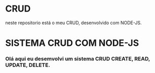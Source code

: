 # CRUD
neste repositorio está o meu CRUD, desenvolvido com NODE-JS.
<h1>SISTEMA CRUD COM NODE-JS</h1>
<h3> Olá aqui eu desemvolvi um sistema CRUD CREATE, READ, UPDATE, DELETE.</h3>
